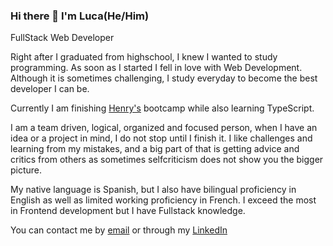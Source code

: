 ### Hi there 👋 I'm Luca(He/Him)

<!--
**lucae4238/lucae4238** is a ✨ _special_ ✨ repository because its `README.md` (this file) appears on your GitHub profile.

Here are some ideas to get you started:

- 🔭 I’m currently working on ...
- 🌱 I’m currently learning ...
- 👯 I’m looking to collaborate on ...
- 🤔 I’m looking for help with ...
- 💬 Ask me about ...
- 📫 How to reach me: ...
- 😄 Pronouns: ...
- ⚡ Fun fact: ...
-->

FullStack Web Developer

Right after I graduated from highschool, I knew I wanted to study programming. As soon as I started I fell in love with Web Development. Although it is sometimes challenging, I study everyday to become the best developer I can be. 

Currently I am finishing <a href="https://www.soyhenry.com">Henry's</a> bootcamp while also learning TypeScript.

I am a team driven, logical, organized and focused person, when I have an idea or a project in mind, I do not stop until I finish it. I like challenges and learning from my mistakes, and a big part of that is getting advice and critics from others as sometimes selfcriticism does not show you the bigger picture.

My native language is Spanish, but I also have bilingual proficiency in English as well as limited working proficiency in French. I exceed the most in Frontend development but I have Fullstack knowledge.

You can contact me by <a href="mailto:lucacasasola82@gmail.com">email</a> or through my <a href="https://www.linkedin.com/in/LucaCasasola">LinkedIn</a>


